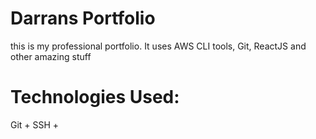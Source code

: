 # 	Darrans Portfolio
this is my professional portfolio. It uses AWS CLI tools, Git, ReactJS and other amazing stuff

#	Technologies Used:
Git + SSH +
